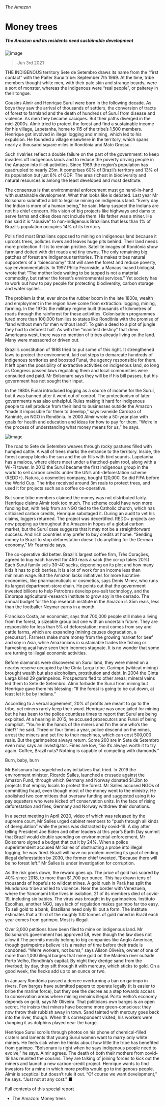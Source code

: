 ###### The Amazon
# Money trees 
##### The Amazon and its residents need sustainable development 
![image](images/20210605_SRP072_0.jpg) 
> Jun 3rd 2021 
THE INDIGENOUS territory Sete de Setembro draws its name from the “first contact” with the Paiter Suruí tribe: September 7th 1969. At the time, tribe members thought white men, with their pale skin and strange beards, were a sort of monster, whereas the indigenous were “real people”, or paiterey in their tongue.
Cousins Almir and Henrique Suruí were born in the following decade. As boys they saw the arrival of thousands of settlers, the conversion of tracts of forest to farmland and the death of hundreds of Suruí from disease and violence. As men they became caciques. But their paths diverged in the mid-2000s. Almir tried to protect the forest and find a sustainable income for his village, Lapetanha, home to 115 of the tribe’s 1,500 members. Henrique got involved in illegal logging and mining, which led to his expulsion. He founded a village elsewhere in the territory, which spans nearly a thousand square miles in Rondônia and Mato Grosso.

Such rivalries reflect a double failure on the part of the government: to keep invaders off indigenous lands and to reduce the poverty driving people in the Amazon into illicit activities. Since 1969 the region’s population has quadrupled to nearly 25m. It comprises 60% of Brazil’s territory and 13% of its population but just 8% of GDP. The area richest in biodiversity and natural resources is among the least developed and most destitute.
The consensus is that environmental enforcement must go hand-in-hand with sustainable development. What that looks like is debated. Last year Mr Bolsonaro submitted a bill to legalise mining on indigenous land. “Every day the Indian is more of a human being,” he said. Many suspect the Indians are not his chief concern. His vision of big projects like highways and dams to serve farms and cities does not include them. His father was a miner. He has said it is “abusive” to non-indigenous Brazilians that less than 1% of Brazil’s population occupies 14% of its territory.
Polls find most Brazilians opposed to mining on indigenous land because it uproots trees, pollutes rivers and leaves huge pits behind. Their land needs more protection if it is to remain pristine. Satellite images of Rondônia show farmland dotted with dirt roads and tiny towns. The only remaining big patches of forest are indigenous territories. This makes tribes natural supporters of a “bioeconomy” that will save the forest and reduce poverty, say environmentalists. In 1997 Philip Fearnside, a Manaus-based biologist, wrote that “The mother lode waiting to be tapped is not a material commodity, but rather the forest’s environmental services.” Yet society has to work out how to pay people for protecting biodiversity, carbon storage and water cycles.
The problem is that, ever since the rubber boom in the late 1800s, wealth and employment in the region have come from extraction: logging, mining, farming. In the 1970s the military regime built thousands of kilometres of roads through the rainforest for these activities. Colonisation programmes lured more than 100,000 families to states like Rondônia with the promise of “land without men for men without land”. To gain a deed to a plot of jungle they had to deforest half. As with the “manifest destiny” that drew Americans west, there was no mention of tribes already living on the land. Many were massacred or driven out.
Brazil’s constitution of 1988 tried to put some of this right. It strengthened laws to protect the environment, laid out steps to demarcate hundreds of indigenous territories and boosted Funai, the agency responsible for them. It left open the possibility of extractive activities on indigenous land, so long as Congress passed laws regulating them and local communities were consulted and paid. Mr Bolsonaro says they will be if his bill passes, but his government has not sought their input.
In the 1980s Funai introduced logging as a source of income for the Suruí, but it was banned after it went out of control. The protectionism of later governments was also unhelpful. Rules making it hard for indigenous people to sell produce from their land to businesses outside the Amazon “made it impossible for them to develop,” says Ivaneide Cardozo of Kanindé, an NGO in Rondônia. In 2000 Almir wrote a 50-year plan with goals for health and education and ideas for how to pay for them. “We’re in the process of understanding what money means for us,” he says.
![image](images/20210605_SRC252.png) 

The road to Sete de Setembro weaves through rocky pastures filled with humped cattle. A wall of trees marks the entrance to the territory. Inside, the forest canopy blocks the sun and the air fills with bird sounds. Lapetanha has a maloca, where elders meet under a thatched-palm roof, along with a Wi-Fi tower. In 2013 the Suruí became the first indigenous group in the world to sell carbon credits under the UN’s anti-deforestation scheme (REDD+). Natura, a cosmetics company, bought 120,000. So did FIFA before the World Cup. The tribe received around 3m reais to protect trees, and used it for projects such as a coffee co-operative.
But some tribe members claimed the money was not distributed fairly. Henrique claims Almir took too much. The scheme could have won more funding but, with help from an NGO tied to the Catholic church, which has criticised carbon credits, Henrique sabotaged it. During an audit to vet his claims, loggers returned. The project was decertified. REDD+ projects are now popping up throughout the Amazon in hopes of a global carbon market, but the Suruí case suggests that it may not be a straightforward success. And rich countries may prefer to buy credits at home. “Sending money to Brazil to stop deforestation doesn’t do anything for the German economy,” Mr Fearnside says.
The co-operative did better. Brazil’s largest coffee firm, Três Corações, agreed to buy each harvest for 450 reais a sack (the co-op takes 20%). Each Suruí family sells 30-40 sacks, depending on its plot and how many kids it has to pick berries. It is a lot of work for an income less than minimum wage. But the Amazon lacks initiatives for more lucrative economies, like pharmaceuticals or cosmetics, says Denis Minev, who runs its largest department-store chain. He points out that the government invested billions to help Petrobras develop pre-salt technology, and the Embrapa agricultural-research institute to grow soy in the cerrado. The annual budget for the top research institute in the Amazon is 35m reais, less than the footballer Neymar earns in a month.
Francisco Costa, an economist, says that 700,000 people still make a living from the forest, a sizeable group but one with an uncertain future. They are responsible for less than 5% of deforestation; most comes from soy and cattle farms, which are expanding (mining causes degradation, a precursor). Farmers make more money from the growing market for beef and soy in Asia, while Amazonians in sustainable trades like fishing or harvesting açaí have seen their incomes stagnate. It is no wonder that some are turning to illegal economic activities.
Before diamonds were discovered on Suruí land, they were mined on a nearby reserve occupied by the Cinta Larga tribe. Garimpo (wildcat mining) brought wealth but also alcoholism, prostitution and debt. In 2004 the Cinta Larga killed 29 garimpeiros. Prospectors fled to other areas; mineral veins led them to Sete de Setembro. Almir forbade the Suruí from mining but Henrique gave them his blessing: “If the forest is going to be cut down, at least let it be by Indians.”
According to a verbal agreement, 20% of profits are meant to go to the tribe, yet miners rarely keep their word. Henrique was once jailed for mining but he has been to the police countless times to report that Suruí are being exploited. At a hearing in 2015, he accused prosecutors and Funai of being complicit. “You’re in the hands of the miners and I’m the one who’s the thief?” he said. Three or four times a year, police descend on the mines, arrest the miners and set fire to their machines, which can cost 500,000 reais. But the garimpeiros always return. Some 200 are in Sete de Setembro even now, says an investigator. Fines are low, “So it’s always worth it to try again. Coffee, Brazil nuts? Nothing is capable of competing with diamonds.”
Burn, baby, burn
Mr Bolsonaro has squelched any initiatives that tried. In 2019 the environment minister, Ricardo Salles, launched a crusade against the Amazon Fund, through which Germany and Norway donated $1.2bn to projects that employ locals to protect the forest. Mr Salles accused NGOs of committing fraud, even though most of the money went to the ministry. He abolished two committees that oversaw funding and suggested using it to pay squatters who were kicked off conservation units. In the face of rising deforestation and fires, Germany and Norway withdrew their donations.
In a secret meeting in April 2020, video of which was released by the supreme court, Mr Salles urged cabinet members to “push through all kinds of deregulation” while the press was distracted by covid-19. A day after telling President Joe Biden and other leaders at this year’s Earth Day summit that Brazil would double spending on environmental enforcement, Mr Bolsonaro signed a budget that cut it by 24%. When a police superintendent accused Mr Salles of obstructing a probe into illegal logging, he was fired. Brazil will have no problem meeting its goal of ending illegal deforestation by 2030, the former chief tweeted, “Because there will be no forest left.” Mr Salles is under investigation for corruption.
As the risk goes down, the reward goes up. The price of gold has soared by 40% since 2018, to more than $1,700 per ounce. This has drawn tens of thousands of hopefuls to wildcat mines. A gold rush in Pará has split the Munduruku tribe and led to violence. Near the border with Venezuela, where the Yanomami tribe lives in isolation, 21 of its members died of covid-19, including six babies. The virus was brought in by garimpeiros. Instituto Escolhas, another NGO, says lack of regulation makes garimpo far too easy. To sell gold to a bank, Brazilians need only fill out a form. The institute estimates that a third of the roughly 100 tonnes of gold mined in Brazil each year comes from garimpo. Most is illegal.
Over 3,000 petitions have been filed to mine on indigenous land. Mr Bolsonaro’s government has approved 58, even though the law does not allow it.The permits mostly belong to big companies like Anglo American, though garimpeiros believe it is a matter of time before their trade is condoned. “We’re workers, not bums,” says Alison Oliveira, owner of one of more than 1,000 illegal barges that mine gold on the Madeira river outside Porto Velho, Rondônia’s capital. By night they dredge sand from the riverbed; by day, they sift through it with mercury, which sticks to gold. On a good week, the flecks add up to an ounce or two.
In January Rondônia passed a decree overturning a ban on garimpo in rivers. Few barges have submitted papers to operate legally (it is easier to bribe the marine force), but they see the decree as a step towards access to conservation areas where mining remains illegal. Porto Velho’s economy depends on gold, says Mr Oliveira. That politicians own barges is an open secret. He insists that miners have become more green-conscious: they now throw their rubbish away in town. Sand tainted with mercury goes back into the river, though. When this correspondent visited, his workers were dumping it as dolphins played near the barge.
Henrique Suruí scrolls through photos on his phone of chemical-filled craters and laments that young Suruí women want to marry only white miners. He feels sick when he thinks about how little the tribe has benefited from garimpo. “Bolsonaro is right when he says indigenous people need to evolve,” he says. Almir agrees. The death of both their mothers from covid-19 has reunited the cousins. They are talking of joining forces to kick out the miners and launch a new carbon-credit project. Henrique wants to find investors for a mine in which more profits would go to indigenous people. Almir is sceptical but doesn’t rule it out. “Of course we want development,” he says. “Just not at any cost.” ■
Full contents of this special report



* The Amazon: Money trees



